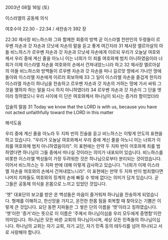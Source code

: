 2003년 08월 16일 (토)

이스라엘의 공동체 의식



여호수아 22:30 - 22:34 / 새찬송가 392 장


22:30 제사장 비느하스와 그와 함께한 회중의 방백 곧 이스라엘 천만인의 두령들이 르우벤 자손과 갓 자손과 므낫세 자손의 말을 듣고 좋게 여긴지라
31 제사장 엘르아살의 아들 비느하스가 르우벤 자손과 갓 자손과 므낫세 자손에게 이르되 우리가 오늘날 여호와께서 우리 중에 계신 줄을 아노니 이는 너희가 이 죄를 여호와께 범치 아니하였음이라 너희가 이제 이스라엘 자손을 여호와의 손에서 건져내었느니라 하고
32 제사장 엘르아살의 아들 비느하스와 방백들이 르우벤 자손과 갓 자손을 떠나 길르앗 땅에서 가나안 땅에 돌아와 이스라엘 자손에게 이르러 회보하매
33 그 일이 이스라엘 자손을 즐겁게 한지라 이스라엘 자손이 하나님을 찬송하고 르우벤 자손과 갓 자손의 거하는 땅에 가서 싸워 그것을 멸하자 하는 말을 다시 하지 아니하였더라
34 르우벤 자손과 갓 자손이 그 단을 엣이라 칭하였으니 우리 사이에 이 단은 여호와께서 하나님이 되시는 증거라 함이었더라

입술의 말씀
31 Today we know that the LORD is with us, because you have not acted unfaithfully toward the LORD in this matter

해석도움





우리 중에 계신 줄을 아노라
두 지파 반의 진술을 듣고 비느하스는 이렇게 안도의 표현을 하고 있습니다.  "우리가 오늘날 여호와께서 우리 중에 계신 줄을 아노니 이는 너희가 이 죄를 여호와께 범치 아니하였음이라".  이 표현에는 만약 두 지파 반이 어호와께 죄를 범하였다면 하나님이 그들 중에서 떠나실 것이라는 의미가 내포되어 있습니다.  비느하스를  비롯한 이스라엘 백성들이 가장 두려워한 것은 하나님으로부터 분리되는 것이었습니다.  이어서 비느하스는 두 지파 반에 대해 이렇게 감사하고 있습니다.  "너희가 이제 이스라엘 자손을 여호와의 손에서 건져내었느니라".  이 표현에는 만약 두 지파 반이 범죄했다면 나머지 지파들도 여호와의 징계의 손에 빠질 수 밖에 없다는 의미가 담겨 있습니다.  곧 그들은 공동체 의식을 온몸으로 느끼고 있었던 것입니다.

'엣"
대표단의 보고를 받은 온 백성들은 마음이 즐거워져 하나님을 찬송하게 되었습니다.  형제를 이해하고, 한신앙을 가지고, 온전한 한몸 됨을 회복할 때 찾아오는 기쁨은 이렇게 큰 것입니다.  요단 동편 지파들은 그 쌓은 단의 이름을 '엣'이라고 칭하였습니다.  '엣'이란 '증거'라는 뜻으로 이 이름은 '주께서 하나님이심을 우리 모두에게 증명함'이란 의미입니다.  하나님은 모든 바른 교회의 하나님이시며, 세상 모든 민족들의 하나님이십니다.  하나님의 교회는 자기 교회, 자기 교단, 자기 민족 등의 테두리를 넘어 하나되고 서로 사랑해야 합니다.